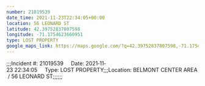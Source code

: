```yaml
---
number: 21019539
date_time: 2021-11-23T22:34:05+00:00
location: 56 LEONARD ST
latitude: 42.39752837807598
longitude: -71.1754623660951
type: LOST PROPERTY
google_maps_link: https://maps.google.com/?q=42.39752837807598,-71.1754623660951
---
```


;;;Incident #: 21019539     Date: 2021‐11‐23 22:34:05     Type: LOST PROPERTY;;;Location: BELMONT CENTER AREA / 56 LEONARD ST;;;;;;
